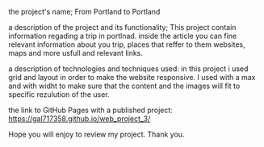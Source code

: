 
the project's name;  From Portland to Portland

a description of the project and its functionality;
This project contain information regading a trip in portlnad.
inside the article you can fine relevant information about you trip, places that reffer to them websites, maps and more usfull and relevant links.

a description of technologies and techniques used: in this project i used grid and layout in order to make the website responsive.
I used with a max and with widht to make sure that the content and the images will fit to specific rezulution of the user.

the link to GitHub Pages with a published project: https://gal717358.github.io/web_project_3/

Hope you will enjoy to review my project.
Thank you.